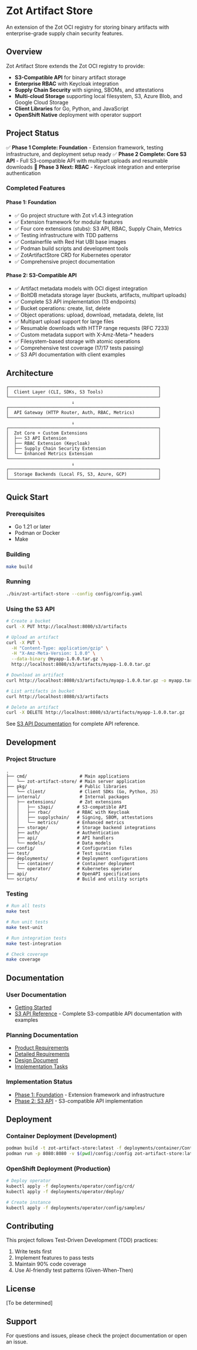 # Zot Artifact Store

An extension of the Zot OCI registry for storing binary artifacts with enterprise-grade supply chain security features.

## Overview

Zot Artifact Store extends the Zot OCI registry to provide:

- **S3-Compatible API** for binary artifact storage
- **Enterprise RBAC** with Keycloak integration
- **Supply Chain Security** with signing, SBOMs, and attestations
- **Multi-cloud Storage** supporting local filesystem, S3, Azure Blob, and Google Cloud Storage
- **Client Libraries** for Go, Python, and JavaScript
- **OpenShift Native** deployment with operator support

## Project Status

✅ **Phase 1 Complete: Foundation** - Extension framework, testing infrastructure, and deployment setup ready
✅ **Phase 2 Complete: Core S3 API** - Full S3-compatible API with multipart uploads and resumable downloads
🚧 **Phase 3 Next: RBAC** - Keycloak integration and enterprise authentication

### Completed Features

#### Phase 1: Foundation
- ✅ Go project structure with Zot v1.4.3 integration
- ✅ Extension framework for modular features
- ✅ Four core extensions (stubs): S3 API, RBAC, Supply Chain, Metrics
- ✅ Testing infrastructure with TDD patterns
- ✅ Containerfile with Red Hat UBI base images
- ✅ Podman build scripts and development tools
- ✅ ZotArtifactStore CRD for Kubernetes operator
- ✅ Comprehensive project documentation

#### Phase 2: S3-Compatible API
- ✅ Artifact metadata models with OCI digest integration
- ✅ BoltDB metadata storage layer (buckets, artifacts, multipart uploads)
- ✅ Complete S3 API implementation (13 endpoints)
- ✅ Bucket operations: create, list, delete
- ✅ Object operations: upload, download, metadata, delete, list
- ✅ Multipart upload support for large files
- ✅ Resumable downloads with HTTP range requests (RFC 7233)
- ✅ Custom metadata support with X-Amz-Meta-* headers
- ✅ Filesystem-based storage with atomic operations
- ✅ Comprehensive test coverage (17/17 tests passing)
- ✅ S3 API documentation with client examples

## Architecture

```
┌─────────────────────────────────────────────────────────┐
│  Client Layer (CLI, SDKs, S3 Tools)                     │
└─────────────────────────────────────────────────────────┘
                         ↓
┌─────────────────────────────────────────────────────────┐
│  API Gateway (HTTP Router, Auth, RBAC, Metrics)         │
└─────────────────────────────────────────────────────────┘
                         ↓
┌─────────────────────────────────────────────────────────┐
│  Zot Core + Custom Extensions                           │
│  ├── S3 API Extension                                   │
│  ├── RBAC Extension (Keycloak)                          │
│  ├── Supply Chain Security Extension                    │
│  └── Enhanced Metrics Extension                         │
└─────────────────────────────────────────────────────────┘
                         ↓
┌─────────────────────────────────────────────────────────┐
│  Storage Backends (Local FS, S3, Azure, GCP)            │
└─────────────────────────────────────────────────────────┘
```

## Quick Start

### Prerequisites

- Go 1.21 or later
- Podman or Docker
- Make

### Building

```bash
make build
```

### Running

```bash
./bin/zot-artifact-store --config config/config.yaml
```

### Using the S3 API

```bash
# Create a bucket
curl -X PUT http://localhost:8080/s3/artifacts

# Upload an artifact
curl -X PUT \
  -H "Content-Type: application/gzip" \
  -H "X-Amz-Meta-Version: 1.0.0" \
  --data-binary @myapp-1.0.0.tar.gz \
  http://localhost:8080/s3/artifacts/myapp-1.0.0.tar.gz

# Download an artifact
curl http://localhost:8080/s3/artifacts/myapp-1.0.0.tar.gz -o myapp.tar.gz

# List artifacts in bucket
curl http://localhost:8080/s3/artifacts

# Delete an artifact
curl -X DELETE http://localhost:8080/s3/artifacts/myapp-1.0.0.tar.gz
```

See [S3 API Documentation](docs/S3_API.md) for complete API reference.

## Development

### Project Structure

```
.
├── cmd/                    # Main applications
│   └── zot-artifact-store/ # Main server application
├── pkg/                    # Public libraries
│   └── client/             # Client SDKs (Go, Python, JS)
├── internal/               # Internal packages
│   ├── extensions/         # Zot extensions
│   │   ├── s3api/         # S3-compatible API
│   │   ├── rbac/          # RBAC with Keycloak
│   │   ├── supplychain/   # Signing, SBOM, attestations
│   │   └── metrics/       # Enhanced metrics
│   ├── storage/           # Storage backend integrations
│   ├── auth/              # Authentication
│   ├── api/               # API handlers
│   └── models/            # Data models
├── config/                # Configuration files
├── test/                  # Test suites
├── deployments/           # Deployment configurations
│   ├── container/         # Container deployment
│   └── operator/          # Kubernetes operator
├── api/                   # OpenAPI specifications
└── scripts/               # Build and utility scripts
```

### Testing

```bash
# Run all tests
make test

# Run unit tests
make test-unit

# Run integration tests
make test-integration

# Check coverage
make coverage
```

## Documentation

### User Documentation
- [Getting Started](docs/GETTING_STARTED.md)
- [S3 API Reference](docs/S3_API.md) - Complete S3-compatible API documentation with examples

### Planning Documentation
- [Product Requirements](docs/prd.md)
- [Detailed Requirements](.kiro/specs/zot-artifact-store/requirements.md)
- [Design Document](.kiro/specs/zot-artifact-store/design.md)
- [Implementation Tasks](.kiro/specs/zot-artifact-store/tasks.md)

### Implementation Status
- [Phase 1: Foundation](docs/PHASE1_COMPLETE.md) - Extension framework and infrastructure
- [Phase 2: S3 API](docs/PHASE2_COMPLETE.md) - S3-compatible API implementation

## Deployment

### Container Deployment (Development)

```bash
podman build -t zot-artifact-store:latest -f deployments/container/Containerfile .
podman run -p 8080:8080 -v $(pwd)/config:/config zot-artifact-store:latest
```

### OpenShift Deployment (Production)

```bash
# Deploy operator
kubectl apply -f deployments/operator/config/crd/
kubectl apply -f deployments/operator/deploy/

# Create instance
kubectl apply -f deployments/operator/config/samples/
```

## Contributing

This project follows Test-Driven Development (TDD) practices:

1. Write tests first
2. Implement features to pass tests
3. Maintain 90% code coverage
4. Use AI-friendly test patterns (Given-When-Then)

## License

[To be determined]

## Support

For questions and issues, please check the project documentation or open an issue.
